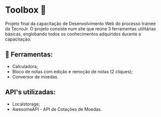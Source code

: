 # Toolbox 🧰
Projeto final da capacitação de Desenvolvimento Web do processo trainee da TecnoJr.
O projeto consiste num site que reúne 3 ferramentas utilitárias básicas, englobando todos os conhecimentos adquiridos durante a capacitação.

## :wrench: Ferramentas:
- Calculadora;
- Bloco de notas com edição e remoção de notas (2 cliques);
- Conversor de moedas.

## API's utilizadas:
- Localstorage;
- AwesomeAPI - API de Cotações de Moedas.
